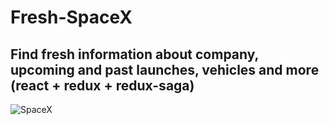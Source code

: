# Fresh-SpaceX
## Find fresh information about company, upcoming and past launches, vehicles and more (react + redux + redux-saga)

![SpaceX](https://i.imgur.com/ussqijG.png)
